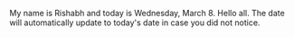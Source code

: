 My name is Rishabh and today is Wednesday, March 8. Hello all. The date will automatically update to today's date in case you did not notice.
